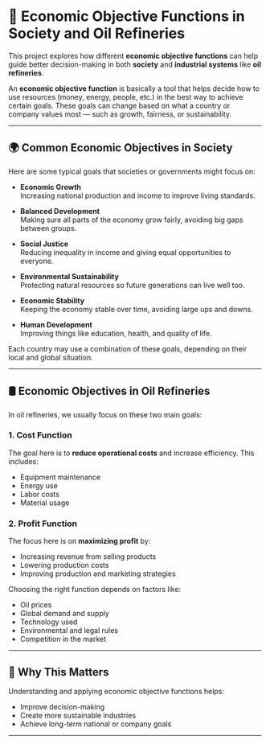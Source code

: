# 🎯 Economic Objective Functions in Society and Oil Refineries

This project explores how different **economic objective functions** can help guide better decision-making in both **society** and **industrial systems** like **oil refineries**.

An **economic objective function** is basically a tool that helps decide how to use resources (money, energy, people, etc.) in the best way to achieve certain goals. These goals can change based on what a country or company values most — such as growth, fairness, or sustainability.

---

## 🌍 Common Economic Objectives in Society

Here are some typical goals that societies or governments might focus on:

- **Economic Growth**  
  Increasing national production and income to improve living standards.

- **Balanced Development**  
  Making sure all parts of the economy grow fairly, avoiding big gaps between groups.

- **Social Justice**  
  Reducing inequality in income and giving equal opportunities to everyone.

- **Environmental Sustainability**  
  Protecting natural resources so future generations can live well too.

- **Economic Stability**  
  Keeping the economy stable over time, avoiding large ups and downs.

- **Human Development**  
  Improving things like education, health, and quality of life.

Each country may use a combination of these goals, depending on their local and global situation.

---

## 🛢️ Economic Objectives in Oil Refineries

In oil refineries, we usually focus on these two main goals:

### 1. Cost Function  
The goal here is to **reduce operational costs** and increase efficiency. This includes:
- Equipment maintenance
- Energy use
- Labor costs
- Material usage

### 2. Profit Function  
The focus here is on **maximizing profit** by:
- Increasing revenue from selling products
- Lowering production costs
- Improving production and marketing strategies

Choosing the right function depends on factors like:
- Oil prices  
- Global demand and supply  
- Technology used  
- Environmental and legal rules  
- Competition in the market  

---

## 📌 Why This Matters

Understanding and applying economic objective functions helps:
- Improve decision-making
- Create more sustainable industries
- Achieve long-term national or company goals

---
